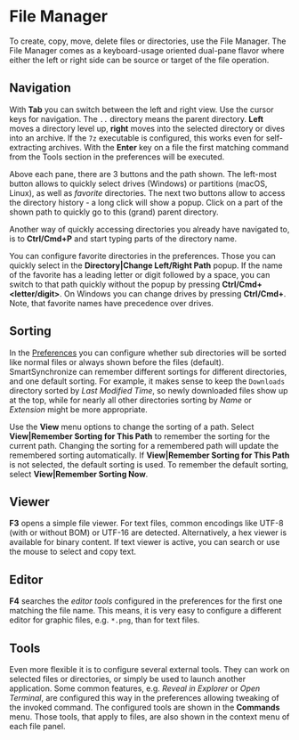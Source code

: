 # File Manager

To create, copy, move, delete files or directories, use the File Manager.
The File Manager comes as a keyboard-usage oriented dual-pane flavor where either the left or right side can be source or target of the file operation.

## Navigation

With **Tab** you can switch between the left and right view.
Use the cursor keys for navigation.
The `..` directory means the parent directory.
**Left** moves a directory level up, **right** moves into the selected directory or dives into an archive.
If the `7z` executable is configured, this works even for self-extracting archives.
With the **Enter** key on a file the first matching command from the Tools section in the preferences will be executed.

Above each pane, there are 3 buttons and the path shown.
The left-most button allows to quickly select drives (Windows) or partitions (macOS, Linux), as well as *favorite* directories.
The next two buttons allow to access the directory history - a long click will show a popup.
Click on a part of the shown path to quickly go to this (grand) parent directory.

Another way of quickly accessing directories you already have navigated to, is to **Ctrl/Cmd+P** and start typing parts of the directory name.

You can configure favorite directories in the preferences.
Those you can quickly select in the **Directory\|Change Left/Right Path** popup.
If the name of the favorite has a leading letter or digit followed by a space, you can switch to that path quickly without the popup by pressing **Ctrl/Cmd+<letter/digit>**.
On Windows you can change drives by pressing **Ctrl/Cmd+<drive letter>**.
Note, that favorite names have precedence over drives.

## Sorting

In the [Preferences](Configurations.md#preferences) you can configure whether sub directories will be sorted like normal files or always shown before the files (default).
SmartSynchronize can remember different sortings for different directories, and one default sorting.
For example, it makes sense to keep the `Downloads` directory sorted by *Last Modified Time*, so newly downloaded files show up at the top, while for nearly all other directories sorting by *Name* or *Extension* might be more appropriate.

Use the **View** menu options to change the sorting of a path.
Select **View\|Remember Sorting for This Path** to remember the sorting for the current path.
Changing the sorting for a remembered path will update the remembered sorting automatically.
If **View\|Remember Sorting for This Path** is not selected, the default sorting is used.
To remember the default sorting, select **View\|Remember Sorting Now**.

## Viewer

**F3** opens a simple file viewer.
For text files, common encodings like UTF-8 (with or without BOM) or UTF-16 are detected.
Alternatively, a hex viewer is available for binary content.
If text viewer is active, you can search or use the mouse to select and copy text.

## Editor

**F4** searches the *editor tools* configured in the preferences for the first one matching the file name.
This means, it is very easy to configure a different editor for graphic files, e.g. `*.png`, than for text files.

## Tools

Even more flexible it is to configure several external tools.
They can work on selected files or directories, or simply be used to launch another application.
Some common features, e.g. *Reveal in Explorer* or *Open Terminal*, are configured this way in the preferences allowing tweaking of the invoked command.
The configured tools are shown in the **Commands** menu.
Those tools, that apply to files, are also shown in the context menu of each file panel.
